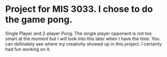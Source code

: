 # Project for MIS 3033. I chose to do the game pong.
Single Player and 2-player Pong. The single player opponent is not too smart at the moment but I will look into this later when I have the time.
You can definately see where my creativity showed up in this project. I certainly had fun working on it.
